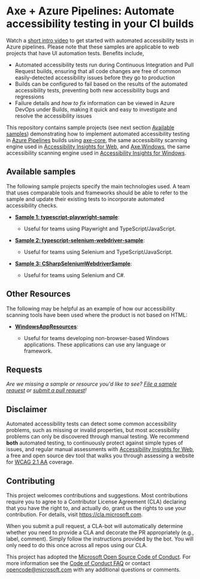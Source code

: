 # Axe + Azure Pipelines: Automate accessibility testing in your CI builds

Watch a [short intro video](https://www.youtube.com/watch?v=SarmnCULt8M) to get started with automated accessibility tests in Azure pipelines. Please note that these samples are applicable to web projects that have UI automation tests. Benefits include,

- Automated accessibility tests run during Continuous Integration and Pull Request builds, ensuring that all code changes are free of common easily-detected accessibility issues before they go to production
- Builds can be configured to fail based on the results of the automated accessibility tests, preventing both new accessibility bugs and regressions
- Failure details and _how to fix_ information can be viewed in Azure DevOps under Builds, making it quick and easy to investigate and resolve the accessibility issues

This repository contains sample projects (see next section [Available samples](#available-samples)) demonstrating how to implement automated accessibility testing in [Azure Pipelines](https://azure.microsoft.com/en-us/services/devops/pipelines/) builds using [axe-core](https://github.com/dequelabs/axe-core), the same accessibility scanning engine used in [Accessibility Insights for Web](https://accessibilityinsights.io/docs/en/web/overview), and [Axe.Windows](https://github.com/microsoft/axe-windows), the same accessibility scanning engine used in [Accessibility Insights for Windows](https://accessibilityinsights.io/docs/en/windows/overview/).

## Available samples

The following sample projects specify the main technologies used. A team that uses comparable tools and frameworks should be able to refer to the sample and update their existing tests to incorporate automated accessibility checks.

- **[Sample 1: typescript-playwright-sample](./typescript-playwright-sample)**:

  - Useful for teams using Playwright and TypeScript/JavaScript.

- **[Sample 2: typescript-selenium-webdriver-sample](./typescript-selenium-webdriver-sample)**:

  - Useful for teams using Selenium and TypeScript/JavaScript.

- **[Sample 3: CSharpSeleniumWebdriverSample](./csharp-selenium-webdriver-sample)**:

  - Useful for teams using Selenium and C#.

## Other Resources

The following may be helpful as an example of how our accessibility scanning tools have been used where the product is not based on HTML:

- **[WindowsAppResources](./windows-app-resources)**:

  - Useful for teams developing non-browser-based Windows applications. These applications can use any language or framework.

## Requests

_Are we missing a sample or resource you'd like to see? [File a sample request](https://github.com/microsoft/axe-pipelines-samples/issues/new?assignees=&labels=sample_request&template=feature_request.md&title=Sample+Request%3A+%3Csample+name+here%3E) or [submit a pull request](./CONTRIBUTING.md)!_

## Disclaimer

Automated accessibility tests can detect some common accessibility problems, such as missing or invalid properties, but most accessibility problems can only be discovered through manual testing. We recommend **both** automated testing, to continuously protect against simple types of issues, and regular manual assessments with [Accessibility Insights for Web](https://accessibilityinsights.io/docs/en/web/overview), a free and open source dev tool that walks you through assessing a website for [WCAG 2.1 AA](https://www.w3.org/WAI/WCAG21/quickref/?currentsidebar=%23col_customize&levels=aaa) coverage.

## Contributing

This project welcomes contributions and suggestions. Most contributions require you to agree to a
Contributor License Agreement (CLA) declaring that you have the right to, and actually do, grant us
the rights to use your contribution. For details, visit https://cla.microsoft.com.

When you submit a pull request, a CLA-bot will automatically determine whether you need to provide
a CLA and decorate the PR appropriately (e.g., label, comment). Simply follow the instructions
provided by the bot. You will only need to do this once across all repos using our CLA.

This project has adopted the [Microsoft Open Source Code of Conduct](https://opensource.microsoft.com/codeofconduct/).
For more information see the [Code of Conduct FAQ](https://opensource.microsoft.com/codeofconduct/faq/) or
contact [opencode@microsoft.com](mailto:opencode@microsoft.com) with any additional questions or comments.

